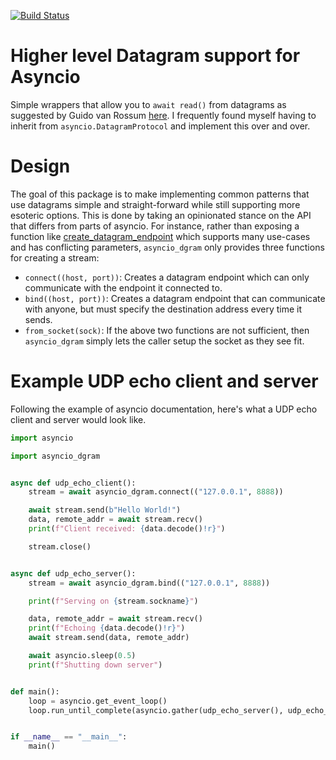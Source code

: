 [![Build Status](https://github.com/jsbronder/asyncio-dgram/actions/workflows/ci.yml/badge.svg)](https://github.com/jsbronder/asyncio-dgram/actions/workflows/ci.yml)

# Higher level Datagram support for Asyncio
Simple wrappers that allow you to `await read()` from datagrams as suggested
by Guido van Rossum
[here](https://github.com/python/asyncio/pull/321#issuecomment-187022351).  I
frequently found myself having to inherit from `asyncio.DatagramProtocol` and
implement this over and over.

# Design
The goal of this package is to make implementing common patterns that use datagrams
simple and straight-forward while still supporting more esoteric options.  This is done
by taking an opinionated stance on the API that differs from parts of asyncio.  For instance,
rather than exposing a function like
[create\_datagram\_endpoint](https://docs.python.org/3/library/asyncio-eventloop.html#asyncio.loop.create_datagram_endpoint)
which supports many use-cases and has conflicting parameters, `asyncio_dgram`
only provides three functions for creating a stream:

- `connect((host, port))`: Creates a datagram endpoint which can only
  communicate with the endpoint it connected to.
- `bind((host, port))`: Creates a datagram endpoint that can communicate
  with anyone, but must specify the destination address every time it
  sends.
- `from_socket(sock)`: If the above two functions are not sufficient, then
  `asyncio_dgram` simply lets the caller setup the socket as they see fit.


# Example UDP echo client and server
Following the example of asyncio documentation, here's what a UDP echo client
and server would look like.
```python
import asyncio

import asyncio_dgram


async def udp_echo_client():
    stream = await asyncio_dgram.connect(("127.0.0.1", 8888))

    await stream.send(b"Hello World!")
    data, remote_addr = await stream.recv()
    print(f"Client received: {data.decode()!r}")

    stream.close()


async def udp_echo_server():
    stream = await asyncio_dgram.bind(("127.0.0.1", 8888))

    print(f"Serving on {stream.sockname}")

    data, remote_addr = await stream.recv()
    print(f"Echoing {data.decode()!r}")
    await stream.send(data, remote_addr)

    await asyncio.sleep(0.5)
    print(f"Shutting down server")


def main():
    loop = asyncio.get_event_loop()
    loop.run_until_complete(asyncio.gather(udp_echo_server(), udp_echo_client()))


if __name__ == "__main__":
    main()
```
